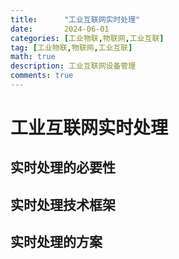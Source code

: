 ```yaml
---
title:      "工业互联网实时处理"
date:       2024-06-01
categories: [工业物联,物联网,工业互联]
tag: [工业物联,物联网,工业互联]
math: true
description: 工业互联网设备管理
comments: true
---
```


# 工业互联网实时处理
## 实时处理的必要性
## 实时处理技术框架
## 实时处理的方案